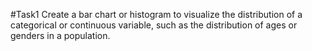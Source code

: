 #Task1
Create a bar chart or histogram to visualize the distribution of a categorical or continuous variable, such as the distribution of ages or genders in a population.
